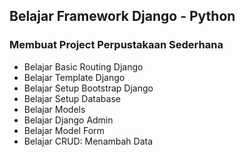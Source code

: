 ## Belajar Framework Django - Python
### Membuat Project Perpustakaan Sederhana

- Belajar Basic Routing Django
- Belajar Template Django
- Belajar Setup Bootstrap Django
- Belajar Setup Database
- Belajar Models
- Belajar Django Admin
- Belajar Model Form
- Belajar CRUD: Menambah Data 